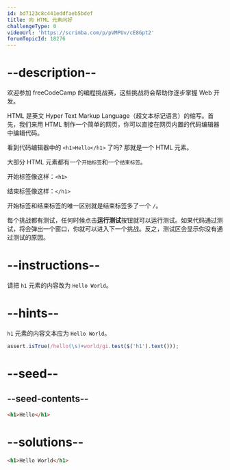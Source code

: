 ```yaml
---
id: bd7123c8c441eddfaeb5bdef
title: 向 HTML 元素问好
challengeType: 0
videoUrl: 'https://scrimba.com/p/pVMPUv/cE8Gpt2'
forumTopicId: 18276
---
```


# --description--

欢迎参加 freeCodeCamp 的编程挑战赛，这些挑战将会帮助你逐步掌握 Web 开发。

HTML 是英文 Hyper Text Markup Language（超文本标记语言）的缩写。首先，我们来用 HTML 制作一个简单的网页，你可以直接在网页内置的代码编辑器中编辑代码。

看到代码编辑器中的 `<h1>Hello</h1>` 了吗? 那就是一个 HTML 元素。

大部分 HTML 元素都有一个`开始标签`和一个`结束标签`。

开始标签像这样：`<h1>`

结束标签像这样：`</h1>`

开始标签和结束标签的唯一区别就是结束标签多了一个 `/`。

每个挑战都有测试，任何时候点击**运行测试**按钮就可以运行测试。如果代码通过测试，将会弹出一个窗口，你就可以进入下一个挑战。反之，测试区会显示你没有通过测试的原因。

# --instructions--

请把 `h1` 元素的内容改为 `Hello World`。

# --hints--

`h1` 元素的内容文本应为 `Hello World`。

```js
assert.isTrue(/hello(\s)+world/gi.test($('h1').text()));
```

# --seed--

## --seed-contents--

```html
<h1>Hello</h1>
```

# --solutions--

```html
<h1>Hello World</h1>
```
